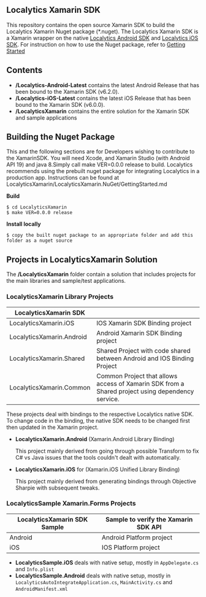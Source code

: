 Localytics Xamarin SDK
---
This repository contains the open source Xamarin SDK  to build the Localytics Xamarin Nuget package (*.nuget). The Localytics Xamarin SDK is a Xamarin wrapper on the native [Localytics Android SDK](https://github.com/localytics/Android-Client-Library) and [Localytics iOS SDK](https://github.com/localytics/Localytics-iOS). For instruction on how to use the Nuget package, refer to [Getting Started](GettingStarted.md)

## Contents
* **/Localytics-Android-Latest** contains the latest Android Release that has been bound to the Xamarin SDK (v6.2.0).
* **/Localytics-iOS-Latest** contains the latest iOS Release that has been bound to the Xamarin SDK (v6.0.0).
* **/LocalyticsXamarin** contains the entire solution for the Xamarin SDK and sample applications


## Building the Nuget Package
This and the following sections are for Developers wishing to contribute to the XamarinSDK.
You will need Xcode, and Xamarin Studio (with Android API 19) and java 8.Simply call make VER=0.0.0 release to build.
Localytics recommends using the prebuilt nuget package for integrating Localytics in a production app. Instructions can be found at LocalyticsXamarin/LocalyticsXamarin.NuGet/GettingStarted.md

**Build**
```
$ cd LocalyticsXamarin
$ make VER=0.0.0 release
```

**Install locally**
```
$ copy the built nuget package to an appropriate folder and add this folder as a nuget source
```

## Projects in LocalyticsXamarin Solution
The **/LocalyticsXamarin** folder contain a solution that includes projects for the main libraries and sample/test applications.


### LocalyticsXamarin Library Projects


| LocalyticsXamarin SDK     |   |
|---------------------------|---|
| LocalyticsXamarin.iOS     | IOS Xamarin SDK Binding project  |
| LocalyticsXamarin.Android | Android Xamarin SDK Binding project  |
| LocalyticsXamarin.Shared  | Shared Project with code shared between Android and IOS Binding Project  |
| LocalyticsXamarin.Common  | Common Project that allows access of Xamarin SDK from a Shared project using dependency service.  |

   
  These projects deal with bindings to the respective Localytics native SDK. To change code in the binding, the native SDK needs to be changed first then updated in the Xamarin   project.
  * **LocalyticsXamarin.Android** (Xamarin.Android Library Binding)
    
    This project mainly derived from going through possible Transform to fix C# vs Java issues that the tools couldn't dealt with automatically.
  * **LocalyticsXamarin.iOS** for (Xamarin.iOS Unified Library Binding)
    
    This project mainly derived from generating bindings through Objective Sharpie with subsequent tweaks.
  
### LocalyticsSample Xamarin.Forms Projects
  
  
| LocalyticsXamarin SDK Sample |  Sample to verify the Xamarin SDK API |
|------------------------------|---|
| Android    | Android Platform project  |
| iOS        | IOS Platform project      |

  * **LocalyticsSample.iOS** deals with native setup, mostly in `AppDelegate.cs` and `Info.plist`
  * **LocalyticsSample.Android** deals with native setup, mostly in `LocalyticsAutoIntegrateApplication.cs`, `MainActivity.cs` and `AndroidManifest.xml`
